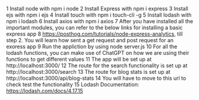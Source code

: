 1 Install node with npm i node
2 Install Express with npm i express 
3 Install ejs with npm i ejs
4 Install touch with npm i touch-cli -g
5 Install lodash with npm i lodash
6 Install axios with npm i axios 
7 After you have installed all the important modules, you can refer to the below links for installing a basic express
  app
8 https://posthog.com/tutorials/node-express-analytics, till step 2. You will learn how sent a get request and post
  request for an exoress app
9 Run the appliction by using node server.js
10 For all the lodash functions, you can make use of ChatGPT on how we are using their functions to get different values
11 The app will be set up at http://localhost:3000/
12 The route for the search functionality is set up at http://localhost:3000/search
13 The route for blog stats is set up at http://localhost:3000/api/blog-stats
14 You will have to move to this url to check test the functionality
15 Lodash Documentation: https://lodash.com/docs/4.17.15
